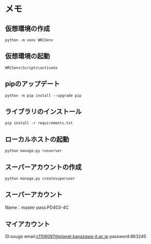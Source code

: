 # メモ

## 仮想環境の作成
```
python -m venv WRCSenv
```

## 仮想環境の起動
```
WRCSenv\Scripts\activate
```
## pipのアップデート
```
python -m pip install --upgrade pip
```

## ライブラリのインストール
```
pip install -r requirements.txt
```

## ローカルホストの起動
```
python manage.py runserver
```

## スーパーアカウントの作成
```
python manage.py createsuperuser
```

## スーパーアカウント
Name：master
pass:PD403-4C

## マイアカウント
ID:sougo
email:c1106097@planet.kanazawa-it.ac.jp
password:863245